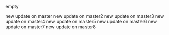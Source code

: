 empty

new update on master
new update on master2
new update on master3
new update on master4
new update on master5
new update on master6
new update on master7
new update on master8
